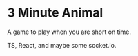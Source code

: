 # 3 Minute Animal

A game to play when you are short on time. 

TS, React, and maybe some socket.io.

